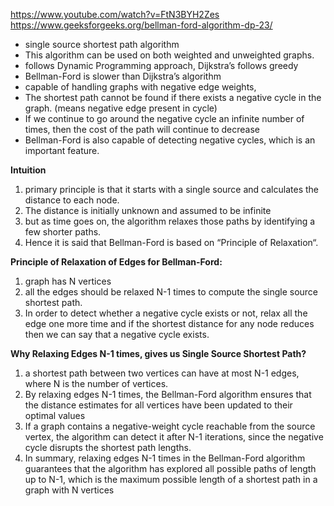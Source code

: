 https://www.youtube.com/watch?v=FtN3BYH2Zes
https://www.geeksforgeeks.org/bellman-ford-algorithm-dp-23/

* single source shortest path algorithm
* This algorithm can be used on both weighted and unweighted graphs.
* follows Dynamic Programming approach, Dijkstra’s follows greedy
* Bellman-Ford is slower than Dijkstra’s algorithm
* capable of handling graphs with negative edge weights,
* The shortest path cannot be found if there exists a negative cycle in the graph. (means negative edge present in cycle)
* If we continue to go around the negative cycle an infinite number of times, then the cost of the path will continue to decrease
* Bellman-Ford is also capable of detecting negative cycles, which is an important feature.

**Intuition**

1. primary principle is that it starts with a single source and calculates the distance to each node. 
2. The distance is initially unknown and assumed to be infinite
3. but as time goes on, the algorithm relaxes those paths by identifying a few shorter paths.
4. Hence it is said that Bellman-Ford is based on “Principle of Relaxation“.

**Principle of Relaxation of Edges for Bellman-Ford:**

1. graph has N vertices
2. all the edges should be relaxed N-1 times to compute the single source shortest path.
3. In order to detect whether a negative cycle exists or not, relax all the edge one more time and if the shortest distance for any node reduces then we can say that a negative cycle exists.

**Why Relaxing Edges N-1 times, gives us Single Source Shortest Path?**

1. a shortest path between two vertices can have at most N-1 edges, where N is the number of vertices.
2. By relaxing edges N-1 times, the Bellman-Ford algorithm ensures that the distance estimates for all vertices have been updated to their optimal values
3. If a graph contains a negative-weight cycle reachable from the source vertex, the algorithm can detect it after N-1 iterations, since the negative cycle disrupts the shortest path lengths.
4. In summary, relaxing edges N-1 times in the Bellman-Ford algorithm guarantees that the algorithm has explored all possible paths of length up to N-1, which is the maximum possible length of a shortest path in a graph with N vertices

